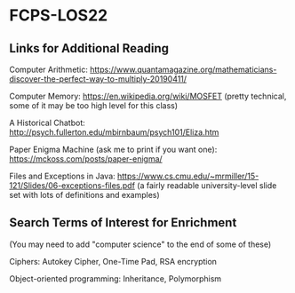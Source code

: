 # FCPS-LOS22

## Links for Additional Reading
Computer Arithmetic:
https://www.quantamagazine.org/mathematicians-discover-the-perfect-way-to-multiply-20190411/

Computer Memory:
https://en.wikipedia.org/wiki/MOSFET (pretty technical, some of it may be too high level for this class)

A Historical Chatbot:
http://psych.fullerton.edu/mbirnbaum/psych101/Eliza.htm

Paper Enigma Machine (ask me to print if you want one):
https://mckoss.com/posts/paper-enigma/

Files and Exceptions in Java:
https://www.cs.cmu.edu/~mrmiller/15-121/Slides/06-exceptions-files.pdf (a fairly readable university-level slide set with lots of definitions and examples)



## Search Terms of Interest for Enrichment
(You may need to add "computer science" to the end of some of these)

Ciphers:
Autokey Cipher, One-Time Pad, RSA encryption

Object-oriented programming:
Inheritance, Polymorphism
